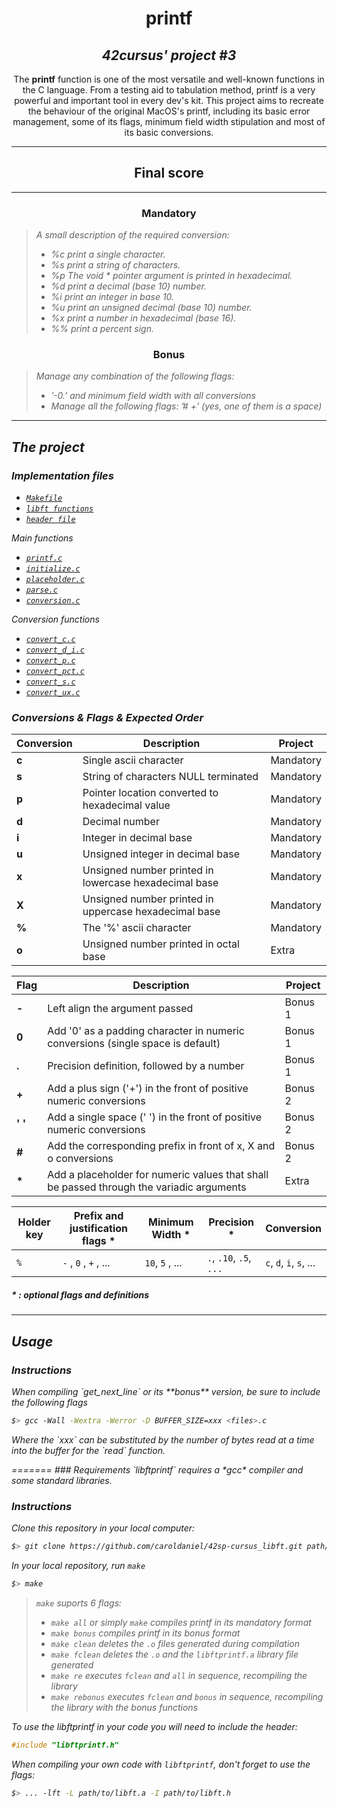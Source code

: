 <h1 align=center>
	<b>printf</b>
</h1>

<h2 align=center>
	 <i>42cursus' project #3</i>
</h2>

<p align=center>
	The <b>printf</b> function is one of the most versatile and well-known functions in the C language. From a testing aid to tabulation method, printf is a very powerful and important tool in every dev's kit. This project aims to recreate the behaviour of the original MacOS's printf, including its basic error management, some of its flags, minimum field width stipulation and most of its basic conversions.

---
<div align=center>
<h2>
	Final score
</h2>
</div>

---

<h3 align=center>
Mandatory
</h3>

> <i>A small description of the required conversion:
> - %c print a single character.
> - %s print a string of characters.
> - %p The void * pointer argument is printed in hexadecimal.
> - %d print a decimal (base 10) number.
> - %i print an integer in base 10.
> - %u print an unsigned decimal (base 10) number.
> - %x print a number in hexadecimal (base 16).
> - %% print a percent sign.</i>

<h3 align=center>
Bonus
</h3>

> <i>Manage any combination of the following flags: 
> - ’-0.’ and minimum field width with all conversions
> - Manage all the following flags: ’# +’ (yes, one of them is a space)<i>

---

<h2>
The project
</h2>

### Implementation files
	
- [`Makefile`](Makefile)
- [`libft functions`](libft/)
- [`header file`](include/libftprintf.h)

Main functions
	
- [`printf.c`](srcs/printf.c)
- [`initialize.c`](srcs/initialize.c)
- [`placeholder.c`](srcs/placeholder.c)
- [`parse.c`](srcs/parse.c)
- [`conversion.c`](srcs/printf.c)

Conversion functions

- [`convert_c.c`](srcs/convert_c.c)
- [`convert_d_i.c`](srcs/convert_d_i.c)
- [`convert_p.c`](srcs/convert_p.c)
- [`convert_pct.c`](srcs/convert_pct.c)
- [`convert_s.c`](srcs/convert_s.c)
- [`convert_ux.c`](srcs/convert_s.c)

### Conversions & Flags & Expected Order

| Conversion  | Description														 			| Project 		|
|-------|-----------------------------------------------------------------------------------|---------------|
| **c** | Single ascii character         													|Mandatory		|
| **s** | String of characters NULL terminated												|Mandatory		|
| **p** | Pointer location converted to hexadecimal value									|Mandatory		|
| **d** | Decimal number 																	|Mandatory		|
| **i** | Integer in decimal base                 											|Mandatory		|
| **u** | Unsigned integer in decimal base                									|Mandatory		|
| **x** | Unsigned number printed in lowercase hexadecimal base                				|Mandatory		|
| **X** | Unsigned number printed in uppercase hexadecimal base                				|Mandatory		|
| **%** | The '%' ascii character                 											|Mandatory		|
| **o** | Unsigned number printed in octal base                 							|Extra			|

| Flag  | Description														 				| Project 		|
|-------|-----------------------------------------------------------------------------------|---------------|
| **-** | Left align the argument passed	         										|Bonus 1		|
| **0** | Add '0' as a padding character in numeric conversions (single space is default)	|Bonus 1		|
| **.** | Precision definition, followed by a number 										|Bonus 1		|
| **+** | Add a plus sign ('+') in the front of positive numeric conversions 				|Bonus 2		|
| **' '** | Add a single space (' ') in the front of positive numeric conversions 			|Bonus 2		|
| **#** | Add the corresponding prefix in front of x, X and o conversions                 	|Bonus 2		|
| **\*** | Add a placeholder for numeric values that shall be passed through the variadic arguments  |Extra			|


| Holder key  | Prefix and justification flags *| Minimum Width *| Precision *	| Conversion 	|
|-------------|---------------------------------|---------------|---------------|---------------|
|`%`		  | `-` , `0` , `+` ,  ...			| `10`, `5` , ... | `.`, `.10`, `.5`, `...` | `c`, `d`, `i`, `s`, ... |  

##### * : optional flags and definitions

---
<h2>
Usage
</h2>

### Instructions

<p>When compiling `get_next_line` or its **bonus** version, be sure to include the following flags</p>

```sh
$> gcc -Wall -Wextra -Werror -D BUFFER_SIZE=xxx <files>.c
```
<p>Where the `xxx` can be substituted by the number of bytes read at a time into the buffer for the `read` function. </p>
=======
### Requirements
`libftprintf` requires a *gcc* compiler and some standard libraries.

### Instructions

Clone this repository in your local computer:

```sh
$> git clone https://github.com/caroldaniel/42sp-cursus_libft.git path/to/libftprintf
```

In your local repository, run `make`

```sh
$> make 
```

> `make` suports 6 flags: 
> - `make all` or simply `make` compiles printf in its mandatory format
> - `make bonus` compiles printf in its bonus format
> - `make clean` deletes the `.o` files generated during compilation
> - `make fclean` deletes the `.o` and the `libftprintf.a` library file generated
> - `make re` executes `fclean` and `all` in sequence, recompiling the library
> - `make rebonus` executes `fclean` and `bonus` in sequence, recompiling the library with the bonus functions

To use the libftprintf in your code you will need to include the header:
```c
#include "libftprintf.h" 
```

When compiling your own code with `libftprintf`, don't forget to use the flags:
```sh
$> ... -lft -L path/to/libft.a -I path/to/libft.h 
```
